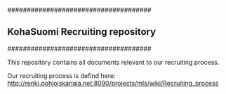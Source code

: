 #####################################
## KohaSuomi Recruiting repository ##
#####################################

This repository contains all documents relevant to our recruiting process.


Our recruiting process is defind here:
    http://renki.pohjoiskarjala.net:8090/projects/mls/wiki/Recruiting_process
